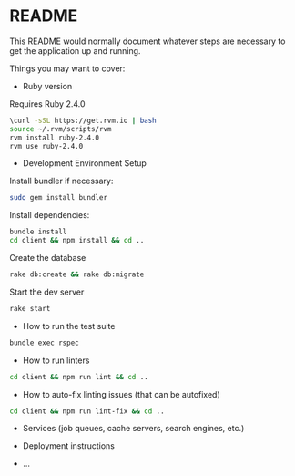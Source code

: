 # README

This README would normally document whatever steps are necessary to get the
application up and running.

Things you may want to cover:

* Ruby version

Requires Ruby 2.4.0

```bash
\curl -sSL https://get.rvm.io | bash
source ~/.rvm/scripts/rvm
rvm install ruby-2.4.0
rvm use ruby-2.4.0
```

* Development Environment Setup

Install bundler if necessary:

```bash
sudo gem install bundler
```

Install dependencies:

```bash
bundle install
cd client && npm install && cd ..
```

Create the database

```bash
rake db:create && rake db:migrate
```

Start the dev server

```bash
rake start
```

* How to run the test suite

```bash
bundle exec rspec
```

* How to run linters

```bash
cd client && npm run lint && cd ..
```

* How to auto-fix linting issues (that can be autofixed)

```bash
cd client && npm run lint-fix && cd ..
```

* Services (job queues, cache servers, search engines, etc.)

* Deployment instructions

* ...
